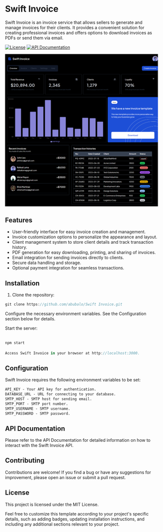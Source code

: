 # Swift Invoice

Swift Invoice is an invoice service that allows sellers to generate and manage invoices for their clients. It provides a convenient solution for creating professional invoices and offers options to download invoices as PDFs or send them via email.

[![License](https://img.shields.io/badge/License-MIT-blue.svg)](https://opensource.org/licenses/MIT)
[![API Documentation](https://img.shields.io/badge/API%20Documentation-Link-green)](https://your-api-documentation-link.com)


![image](public/cover.png)

## Features

- User-friendly interface for easy invoice creation and management.
- Invoice customization options to personalize the appearance and layout.
- Client management system to store client details and track transaction history.
- PDF generation for easy downloading, printing, and sharing of invoices.
- Email integration for sending invoices directly to clients.
- Secure data handling and storage.
- Optional payment integration for seamless transactions.



## Installation

1. Clone the repository:

```js
git clone https://github.com/abubalo/Swift Invoice.git
```

Configure the necessary environment variables. See the Configuration section below for details.

Start the server:

```js

npm start

Access Swift Invoice in your browser at http://localhost:3000.

```
## Configuration

Swift Invoice requires the following environment variables to be set:

    API_KEY - Your API key for authentication.
    DATABASE_URL - URL for connecting to your database.
    SMTP_HOST - SMTP host for sending email.
    SMTP_PORT - SMTP port number.
    SMTP_USERNAME - SMTP username.
    SMTP_PASSWORD - SMTP password.

## API Documentation

Please refer to the API Documentation for detailed information on how to interact with the Swift Invoice API.


## Contributing

Contributions are welcome! If you find a bug or have any suggestions for improvement, please open an issue or submit a pull request.
## License

This project is licensed under the MIT License.


Feel free to customize this template according to your project's specific details, such as adding badges, updating installation instructions, and including any additional sections relevant to your project.

